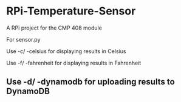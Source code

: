 # RPi-Temperature-Sensor
A RPi project for the CMP 408 module

For sensor.py

Use -c/ -celsius for displaying results in Celsius

Use -f/ -fahrenheit for displaying results in Fahrenheit

Use -d/ -dynamodb for uploading results to DynamoDB
--------
